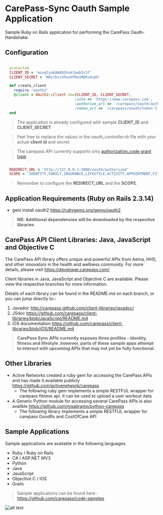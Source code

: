 CarePass-Sync Oauth Sample Application
=============

Sample Ruby on Rails application for performing the CarePass Oauth-Handshake.

Configuration
--------------------------

```ruby

  protected
  CLIENT_ID = 'msxq7yak8m883hvkfpwb3c3f'
  CLIENT_SECRET = 'NHzzbcv3FwvkPHaSM8KvXumk'

  def create_client
    require 'oauth2'
    @client = OAuth2::Client.new(CLIENT_ID, CLIENT_SECRET,
                                :site => 'https://www.carepass.com',
                                :authorize_url => '/carepass/oauth/authorize',
                                :token_url => '/carepass/oauth/token')
  end
```
> The application is already configured with sample **CLIENT_ID** and **CLIENT_SECRET**

> Feel free to replace the values in the *oauth_controller.rb* file with your actual **client id** and *secret*.

> The carepass API currently supports only [authorization_code grant type](http://tools.ietf.org/html/draft-ietf-oauth-v2-31#page-23)

```ruby

  REDIRECT_URL = 'http://127.0.0.1:3000/oauth/authorized'
  SCOPE = 'IDENTITY,FAMILY,INSURANCE,LIFESTYLE,ACTIVITY,APPOINTMENT,FITNESS'
````
> Remember to configure the **REDIRECT_URL** and the **SCOPE**.

Application Requirements (Ruby on Rails 2.3.14)
-----------------------------------------------

+ gem install oauth2 https://rubygems.org/gems/oauth2

> **NB: Additional dependencies will be downloaded by the respective libraries**


CarePass API Client Libraries: Java, JavaScript and Objective C
---------------------------------------------------------------
The CarePass API library offers unique and powerful APIs from Aetna, HHS, and other innovators in the health and wellness community. For more details, please visit <https://developer.carepass.com/>

Client libraries in Java, JavaScript and Objective C are available. Please view the respective branches for more information.

Details of each  library can be found in the README.md on each branch, or you can jump directly to:-

1. Javadoc <http://carepass.github.com/client-libraries/javadoc/>
2. JSdoc <https://github.com/carepass/client-libraries/blob/JavaScript/README.md>
3. iOS documentation <https://github.com/carepass/client-libraries/blob/iOS/README.md>

> **CarePass Sync APIs currently exposes three profiles - identity, fitness and lifestyle ,however, parts of these sample apps attempt to interact with upcoming APIs that may not yet be fully functional.**


Other Libraries 
---------------------------------------------------------------
+ Active Networks created a ruby gem for accessing the CarePass APIs and has made it available publicly https://github.com/activenetwork/carepass
	+ The following ruby gem implements a simple RESTFUL wrapper for carepass fitness api. It can be used to upload a user workout data
+ A Generic Python module for accessing several CarePass APIs is also availble https://github.com/msabramo/python-carepass
	+ The following library implements a simple RESTFUL wrapper for carepass GoodRx and CostOfCare API
	
Sample Applications
---------------------------------------------------------------- 
Sample applications are available in the following languages.
+ Ruby / Ruby on Rails
+ C# / ASP.NET MV3
+ Python
+ Java
+ JavaScript
+ Objective C / IOS
+ Grails
	
> Sample applications can be found here : https://github.com/carepass/code-samples


![alt text](https://www.carepass.com/carepass/resources/images/registered_cp_logo.png "CarePass Logo")
